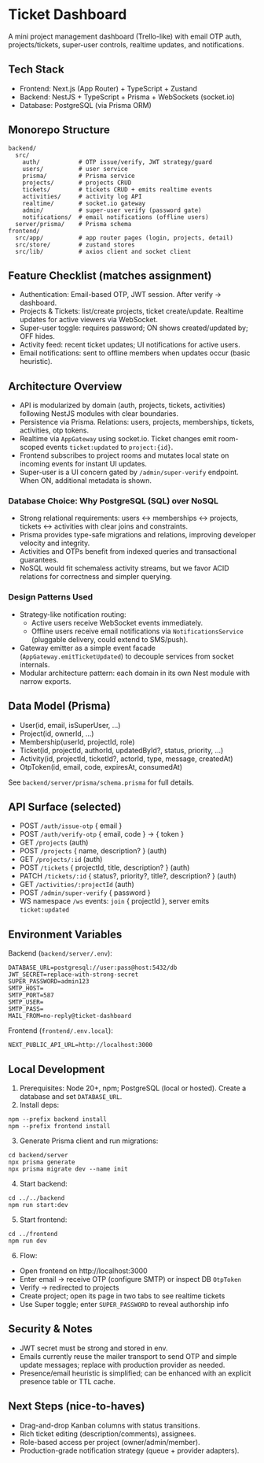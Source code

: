 # Ticket Dashboard

A mini project management dashboard (Trello-like) with email OTP auth, projects/tickets, super-user controls, realtime updates, and notifications.

## Tech Stack
- Frontend: Next.js (App Router) + TypeScript + Zustand
- Backend: NestJS + TypeScript + Prisma + WebSockets (socket.io)
- Database: PostgreSQL (via Prisma ORM)

## Monorepo Structure
```
backend/
  src/
    auth/           # OTP issue/verify, JWT strategy/guard
    users/          # user service
    prisma/         # Prisma service
    projects/       # projects CRUD
    tickets/        # tickets CRUD + emits realtime events
    activities/     # activity log API
    realtime/       # socket.io gateway
    admin/          # super-user verify (password gate)
    notifications/  # email notifications (offline users)
  server/prisma/    # Prisma schema
frontend/
  src/app/          # app router pages (login, projects, detail)
  src/store/        # zustand stores
  src/lib/          # axios client and socket client
```

## Feature Checklist (matches assignment)
- Authentication: Email-based OTP, JWT session. After verify → dashboard.
- Projects & Tickets: list/create projects, ticket create/update. Realtime updates for active viewers via WebSocket.
- Super-user toggle: requires password; ON shows created/updated by; OFF hides.
- Activity feed: recent ticket updates; UI notifications for active users.
- Email notifications: sent to offline members when updates occur (basic heuristic).

## Architecture Overview
- API is modularized by domain (auth, projects, tickets, activities) following NestJS modules with clear boundaries.
- Persistence via Prisma. Relations: users, projects, memberships, tickets, activities, otp tokens.
- Realtime via `AppGateway` using socket.io. Ticket changes emit room-scoped events `ticket:updated` to `project:{id}`.
- Frontend subscribes to project rooms and mutates local state on incoming events for instant UI updates.
- Super-user is a UI concern gated by `/admin/super-verify` endpoint. When ON, additional metadata is shown.

### Database Choice: Why PostgreSQL (SQL) over NoSQL
- Strong relational requirements: users ↔ memberships ↔ projects, tickets ↔ activities with clear joins and constraints.
- Prisma provides type-safe migrations and relations, improving developer velocity and integrity.
- Activities and OTPs benefit from indexed queries and transactional guarantees.
- NoSQL would fit schemaless activity streams, but we favor ACID relations for correctness and simpler querying.

### Design Patterns Used
- Strategy-like notification routing:
  - Active users receive WebSocket events immediately.
  - Offline users receive email notifications via `NotificationsService` (pluggable delivery, could extend to SMS/push).
- Gateway emitter as a simple event facade (`AppGateway.emitTicketUpdated`) to decouple services from socket internals.
- Modular architecture pattern: each domain in its own Nest module with narrow exports.

## Data Model (Prisma)
- User(id, email, isSuperUser, ...)
- Project(id, ownerId, ...)
- Membership(userId, projectId, role)
- Ticket(id, projectId, authorId, updatedById?, status, priority, ...)
- Activity(id, projectId, ticketId?, actorId, type, message, createdAt)
- OtpToken(id, email, code, expiresAt, consumedAt)

See `backend/server/prisma/schema.prisma` for full details.

## API Surface (selected)
- POST `/auth/issue-otp` { email }
- POST `/auth/verify-otp` { email, code } → { token }
- GET  `/projects` (auth)
- POST `/projects` { name, description? } (auth)
- GET  `/projects/:id` (auth)
- POST `/tickets` { projectId, title, description? } (auth)
- PATCH `/tickets/:id` { status?, priority?, title?, description? } (auth)
- GET  `/activities/:projectId` (auth)
- POST `/admin/super-verify` { password }
- WS namespace `/ws` events: `join` { projectId }, server emits `ticket:updated`

## Environment Variables

Backend (`backend/server/.env`):
```
DATABASE_URL=postgresql://user:pass@host:5432/db
JWT_SECRET=replace-with-strong-secret
SUPER_PASSWORD=admin123
SMTP_HOST=
SMTP_PORT=587
SMTP_USER=
SMTP_PASS=
MAIL_FROM=no-reply@ticket-dashboard
```

Frontend (`frontend/.env.local`):
```
NEXT_PUBLIC_API_URL=http://localhost:3000
```

## Local Development
1) Prerequisites: Node 20+, npm; PostgreSQL (local or hosted). Create a database and set `DATABASE_URL`.
2) Install deps:
```
npm --prefix backend install
npm --prefix frontend install
```
3) Generate Prisma client and run migrations:
```
cd backend/server
npx prisma generate
npx prisma migrate dev --name init
```
4) Start backend:
```
cd ../../backend
npm run start:dev
```
5) Start frontend:
```
cd ../frontend
npm run dev
```
6) Flow:
 - Open frontend on http://localhost:3000
 - Enter email → receive OTP (configure SMTP) or inspect DB `OtpToken`
 - Verify → redirected to projects
 - Create project; open its page in two tabs to see realtime tickets
 - Use Super toggle; enter `SUPER_PASSWORD` to reveal authorship info

## Security & Notes
- JWT secret must be strong and stored in env.
- Emails currently reuse the mailer transport to send OTP and simple update messages; replace with production provider as needed.
- Presence/email heuristic is simplified; can be enhanced with an explicit presence table or TTL cache.

## Next Steps (nice-to-haves)
- Drag-and-drop Kanban columns with status transitions.
- Rich ticket editing (description/comments), assignees.
- Role-based access per project (owner/admin/member).
- Production-grade notification strategy (queue + provider adapters).


